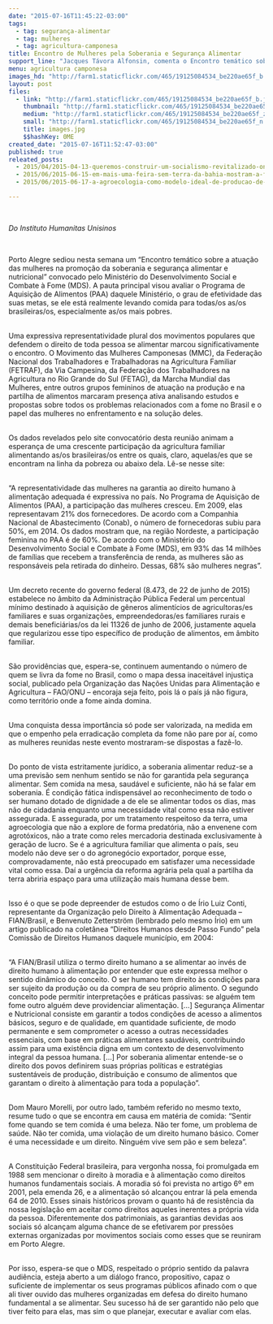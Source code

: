 ```yaml
---
date: "2015-07-16T11:45:22-03:00"
tags:
  - tag: segurança-alimentar
  - tag: mulheres
  - tag: agricultura-camponesa
title: Encontro de Mulheres pela Soberania e Segurança Alimentar
support_line: "Jacques Távora Alfonsin, comenta o Encontro temático sobre a atuação das mulheres na promoção da soberania e segurança alimentar. "
menu: agricultura camponesa
images_hd: "http://farm1.staticflickr.com/465/19125084534_be220ae65f_b.jpg"
layout: post
files:
  - link: "http://farm1.staticflickr.com/465/19125084534_be220ae65f_b.jpg"
    thumbnail: "http://farm1.staticflickr.com/465/19125084534_be220ae65f_t.jpg"
    medium: "http://farm1.staticflickr.com/465/19125084534_be220ae65f_z.jpg"
    small: "http://farm1.staticflickr.com/465/19125084534_be220ae65f_n.jpg"
    title: images.jpg
    $$hashKey: 0ME
created_date: "2015-07-16T11:52:47-03:00"
published: true
releated_posts:
  - 2015/04/2015-04-13-queremos-construir-um-socialismo-revitalizado-onde-desapareca-a-diferenca-de-genero.md
  - 2015/06/2015-06-15-em-mais-uma-feira-sem-terra-da-bahia-mostram-a-forca-da-producao-agroecologica.md
  - 2015/06/2015-06-17-a-agroecologia-como-modelo-ideal-de-producao-de-alimentos.md

---
```

<p>&nbsp;</p>

<p><em>Do Instituto Humanitas Unisinos</em></p>

<p>&nbsp;</p>

<p>Porto Alegre sediou nesta semana um &ldquo;Encontro tem&aacute;tico sobre a atua&ccedil;&atilde;o das mulheres na promo&ccedil;&atilde;o da soberania e seguran&ccedil;a alimentar e nutricional&rdquo; convocado pelo Minist&eacute;rio do Desenvolvimento Social e Combate &agrave; Fome (MDS). A pauta principal visou avaliar o Programa de Aquisi&ccedil;&atilde;o de Alimentos (PAA) daquele Minist&eacute;rio, o grau de efetividade das suas metas, se ele est&aacute; realmente levando comida para todas/os as/os brasileiras/os, especialmente as/os mais pobres.</p>

<p><br />
Uma expressiva representatividade plural dos movimentos populares que defendem o direito de toda pessoa se alimentar marcou significativamente o encontro. O Movimento das Mulheres Camponesas (MMC), da Federa&ccedil;&atilde;o Nacional dos Trabalhadores e Trabalhadoras na Agricultura Familiar (FETRAF), da Via Campesina, da Federa&ccedil;&atilde;o dos Trabalhadores na Agricultura no Rio Grande do Sul (FETAG), da Marcha Mundial das Mulheres, entre outros grupos femininos de atua&ccedil;&atilde;o na produ&ccedil;&atilde;o e na partilha de alimentos marcaram presen&ccedil;a ativa analisando estudos e propostas sobre todos os problemas relacionados com a fome no Brasil e o papel das mulheres no enfrentamento e na solu&ccedil;&atilde;o deles.</p>

<p><br />
Os dados revelados pelo site convocat&oacute;rio desta reuni&atilde;o animam a esperan&ccedil;a de uma crescente participa&ccedil;&atilde;o da agricultura familiar alimentando as/os brasileiras/os entre os quais, claro, aquelas/es que se encontram na linha da pobreza ou abaixo dela. L&ecirc;-se nesse site:</p>

<p><br />
&ldquo;A representatividade das mulheres na garantia ao direito humano &agrave; alimenta&ccedil;&atilde;o adequada &eacute; expressiva no pa&iacute;s. No Programa de Aquisi&ccedil;&atilde;o de Alimentos (PAA), a participa&ccedil;&atilde;o das mulheres cresceu. Em 2009, elas representavam 21% dos fornecedores. De acordo com a Companhia Nacional de Abastecimento (Conab), o n&uacute;mero de fornecedoras subiu para 50%, em 2014. Os dados mostram que, na regi&atilde;o Nordeste, a participa&ccedil;&atilde;o feminina no PAA &eacute; de 60%. De acordo com o Minist&eacute;rio do Desenvolvimento Social e Combate &agrave; Fome (MDS), em 93% das 14 milh&otilde;es de fam&iacute;lias que recebem a transfer&ecirc;ncia de renda, as mulheres s&atilde;o as respons&aacute;veis pela retirada do dinheiro. Dessas, 68% s&atilde;o mulheres negras&rdquo;.</p>

<p><br />
Um decreto recente do governo federal (8.473, de 22 de junho de 2015) estabelece no &acirc;mbito da Administra&ccedil;&atilde;o P&uacute;blica Federal um percentual m&iacute;nimo destinado &agrave; aquisi&ccedil;&atilde;o de g&ecirc;neros aliment&iacute;cios de agricultoras/es familiares e suas organiza&ccedil;&otilde;es, empreendedoras/es familiares rurais e demais benefici&aacute;rias/os da lei 11326 de junho de 2006, justamente aquela que regularizou esse tipo espec&iacute;fico de produ&ccedil;&atilde;o de alimentos, em &acirc;mbito familiar.</p>

<p><br />
S&atilde;o provid&ecirc;ncias que, espera-se, continuem aumentando o n&uacute;mero de quem se livra da fome no Brasil, como o mapa dessa inaceit&aacute;vel injusti&ccedil;a social, publicado pela Organiza&ccedil;&atilde;o das Na&ccedil;&otilde;es Unidas para Alimenta&ccedil;&atilde;o e Agricultura &ndash; FAO/ONU &ndash; encoraja seja feito, pois l&aacute; o pa&iacute;s j&aacute; n&atilde;o figura, como territ&oacute;rio onde a fome ainda domina.</p>

<p><br />
Uma conquista dessa import&acirc;ncia s&oacute; pode ser valorizada, na medida em que o empenho pela erradica&ccedil;&atilde;o completa da fome n&atilde;o pare por a&iacute;, como as mulheres reunidas neste evento mostraram-se dispostas a faz&ecirc;-lo.</p>

<p><br />
Do ponto de vista estritamente jur&iacute;dico, a soberania alimentar reduz-se a uma previs&atilde;o sem nenhum sentido se n&atilde;o for garantida pela seguran&ccedil;a alimentar. Sem comida na mesa, saud&aacute;vel e suficiente, n&atilde;o h&aacute; se falar em soberania. &Eacute; condi&ccedil;&atilde;o f&aacute;tica indispens&aacute;vel ao reconhecimento de todo o ser humano dotado de dignidade a de ele se alimentar todos os dias, mas n&atilde;o de cidadania enquanto uma necessidade vital como essa n&atilde;o estiver assegurada. E assegurada, por um tratamento respeitoso da terra, uma agroecologia que n&atilde;o a explore de forma predat&oacute;ria, n&atilde;o a envenene com agrot&oacute;xicos, n&atilde;o a trate como reles mercadoria destinada exclusivamente &agrave; gera&ccedil;&atilde;o de lucro. Se &eacute; a agricultura familiar que alimenta o pa&iacute;s, seu modelo n&atilde;o deve ser o do agroneg&oacute;cio exportador, porque esse, comprovadamente, n&atilde;o est&aacute; preocupado em satisfazer uma necessidade vital como essa. Da&iacute; a urg&ecirc;ncia da reforma agr&aacute;ria pela qual a partilha da terra abriria espa&ccedil;o para uma utiliza&ccedil;&atilde;o mais humana desse bem.</p>

<p><br />
Isso &eacute; o que se pode depreender de estudos como o de &Iacute;rio Luiz Conti, representante da Organiza&ccedil;&atilde;o pelo Direito &agrave; Alimenta&ccedil;&atilde;o Adequada &ndash; FIAN/Brasil, e Benvenuto Zetterstr&ouml;m (lembrado pelo mesmo &Iacute;rio) em um artigo publicado na colet&acirc;nea &ldquo;Direitos Humanos desde Passo Fundo&rdquo; pela Comiss&atilde;o de Direitos Humanos daquele munic&iacute;pio, em 2004:</p>

<p><br />
&ldquo;A FIAN/Brasil utiliza o termo direito humano a se alimentar ao inv&eacute;s de direito humano &agrave; alimenta&ccedil;&atilde;o por entender que este expressa melhor o sentido din&acirc;mico do conceito. O ser humano tem direito &agrave;s condi&ccedil;&otilde;es para ser sujeito da produ&ccedil;&atilde;o ou da compra de seu pr&oacute;prio alimento. O segundo conceito pode permitir interpreta&ccedil;&otilde;es e pr&aacute;ticas passivas: se algu&eacute;m tem fome outro algu&eacute;m deve providenciar alimenta&ccedil;&atilde;o. [&hellip;] Seguran&ccedil;a Alimentar e Nutricional consiste em garantir a todos condi&ccedil;&otilde;es de acesso a alimentos b&aacute;sicos, seguro e de qualidade, em quantidade suficiente, de modo permanente e sem comprometer o acesso a outras necessidades essenciais, com base em pr&aacute;ticas alimentares saud&aacute;veis, contribuindo assim para uma exist&ecirc;ncia digna em um contexto de desenvolvimento integral da pessoa humana. [&hellip;] Por soberania alimentar entende-se o direito dos povos definirem suas pr&oacute;prias pol&iacute;ticas e estrat&eacute;gias sustent&aacute;veis de produ&ccedil;&atilde;o, distribui&ccedil;&atilde;o e consumo de alimentos que garantam o direito &agrave; alimenta&ccedil;&atilde;o para toda a popula&ccedil;&atilde;o&rdquo;.</p>

<p><br />
Dom Mauro Morelli, por outro lado, tamb&eacute;m referido no mesmo texto, resume tudo o que se encontra em causa em mat&eacute;ria de comida: &ldquo;Sentir fome quando se tem comida &eacute; uma beleza. N&atilde;o ter fome, um problema de sa&uacute;de. N&atilde;o ter comida, uma viola&ccedil;&atilde;o de um direito humano b&aacute;sico. Comer &eacute; uma necessidade e um direito. Ningu&eacute;m vive sem p&atilde;o e sem beleza&rdquo;.</p>

<p><br />
A Constitui&ccedil;&atilde;o Federal brasileira, para vergonha nossa, foi promulgada em 1988 sem mencionar o direito &agrave; moradia e &agrave; alimenta&ccedil;&atilde;o como direitos humanos fundamentais sociais. A moradia s&oacute; foi prevista no artigo 6&ordm; em 2001, pela emenda 26, e a alimenta&ccedil;&atilde;o s&oacute; alcan&ccedil;ou entrar l&aacute; pela emenda 64 de 2010. Esses sinais hist&oacute;ricos provam o quanto h&aacute; de resist&ecirc;ncia da nossa legisla&ccedil;&atilde;o em aceitar como direitos aqueles inerentes a pr&oacute;pria vida da pessoa. Diferentemente dos patrimoniais, as garantias devidas aos sociais s&oacute; alcan&ccedil;am alguma chance de se efetivarem por press&otilde;es externas organizadas por movimentos sociais como esses que se reuniram em Porto Alegre.</p>

<p><br />
Por isso, espera-se que o MDS, respeitado o pr&oacute;prio sentido da palavra audi&ecirc;ncia, esteja aberto a um di&aacute;logo franco, propositivo, capaz o suficiente de implementar os seus programas p&uacute;blicos afinado com o que ali tiver ouvido das mulheres organizadas em defesa do direito humano fundamental a se alimentar. Seu sucesso h&aacute; de ser garantido n&atilde;o pelo que tiver feito para elas, mas sim o que planejar, executar e avaliar com elas.</p>
